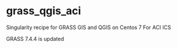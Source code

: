 # grass_qgis_aci
Singularity recipe for GRASS GIS and QGIS on Centos 7 For ACI ICS

GRASS 7.4.4 is updated
